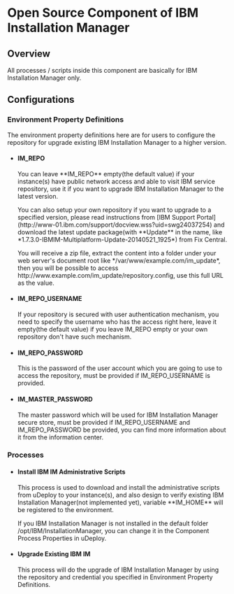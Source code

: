 <h1>Open Source Component of IBM Installation Manager</h1>

<h2>Overview</h2>
<p>All processes / scripts inside this component are basically for IBM Installation Manager only.</p>

<h2>Configurations</h2>

<h3>Environment Property Definitions</h3>
<p>The environment property definitions here are for users to configure the repository for upgrade existing IBM Installation Manager to a higher version.</p>
<ul>
<li>
	<h4>IM_REPO</h4>
	<p>You can leave **IM_REPO** empty(the default value) if your instance(s) have public network access and able to visit IBM service repository, use it if you want to upgrade IBM Installation Manager to the latest version.</p>
	<p>You can also setup your own repository if you want to upgrade to a specified version, please read instructions from [IBM Support Portal](http://www-01.ibm.com/support/docview.wss?uid=swg24037254) and download the latest update package(with **Update** in the name, like *1.7.3.0-IBMIM-Multiplatform-Update-20140521_1925*) from Fix Central.</p>
	<p>You will receive a zip file, extract the content into a folder under your web server's document root like */var/www/example.com/im_update*, then you will be possible to access http://www.example.com/im_update/repository.config, use this full URL as the value.</p>
</li>
<li>
	<h4>IM_REPO_USERNAME</h4>
	<p>If your repository is secured with user authentication mechanism, you need to specify the username who has the access right here, leave it empty(the default value) if you leave IM_REPO empty or your own repository don't have such mechanism.</p>
</li>
<li>
	<h4>IM_REPO_PASSWORD</h4>
	<p>This is the password of the user account which you are going to use to access the repository, must be provided if IM_REPO_USERNAME is provided.</p>
</li>
<li>
	<h4>IM_MASTER_PASSWORD</h4>
	<p>The master password which will be used for IBM Installation Manager secure store, must be provided if IM_REPO_USERNAME and IM_REPO_PASSWORD be provided, you can find more information about it from the information center.</p>
</li>
</ul>

<h3>Processes</h3>
<ul>
<li>
	<h4>Install IBM IM Administrative Scripts</h4>
	<p>This process is used to download and install the administrative scripts from uDeploy to your instance(s), and also design to verify existing IBM Installation Manager(not implemented yet), variable **IM_HOME** will be registered to the environment.</p>
	<p>If you IBM Installation Manager is not installed in the default folder /opt/IBM/InstallationManager, you can change it in the Component Process Properties in uDeploy.</p>
</li>
<li>
	<h4>Upgrade Existing IBM IM</h4>
	<p>This process will do the upgrade of IBM Installation Manager by using the repository and credential you specified in Environment Property Definitions.<p>
</li>
</ul>
